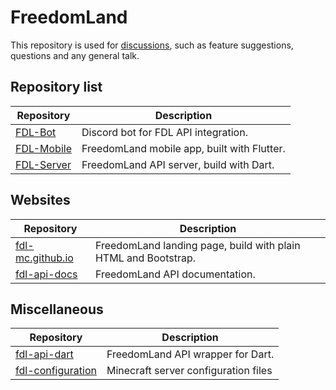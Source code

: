 # FreedomLand

This repository is used for [discussions](https://github.com/fdl-mc/fdl-mc/discussions), 
such as feature suggestions, questions and any general talk.


## Repository list

Repository                                                          | Description
-----------                                                         | ------------
[FDL-Bot](https://github.com/fdl-mc/fdl-bot)                        | Discord bot for FDL API integration.
[FDL-Mobile](https://github.com/fdl-mc/fdl-mobile)                  | FreedomLand mobile app, built with Flutter.
[FDL-Server](https://github.com/fdl-mc/fdl-server)                  | FreedomLand API server, build with Dart.


## Websites

Repository                                                          | Description
-----------                                                         | ------------
[fdl-mc.github.io](https://github.com/fdl-mc/fdl-mc.github.io)      | FreedomLand landing page, build with plain HTML and Bootstrap.
[fdl-api-docs](https://github.com/fdl-mc/fdl-api-docs)              | FreedomLand API documentation.


## Miscellaneous

Repository                                                          | Description
-----------                                                         | ------------
[fdl-api-dart](https://github.com/fdl-mc/fdl-api-dart)              | FreedomLand API wrapper for Dart.
[fdl-configuration](https://github.com/fdl-mc/fdl-configuration)    | Minecraft server configuration files
